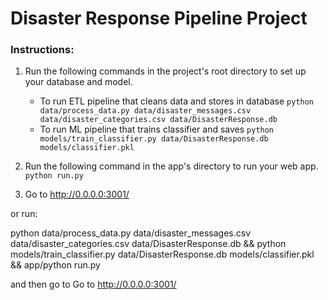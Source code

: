 # Disaster Response Pipeline Project

### Instructions:
1. Run the following commands in the project's root directory to set up your database and model.

    - To run ETL pipeline that cleans data and stores in database
        `python data/process_data.py data/disaster_messages.csv data/disaster_categories.csv data/DisasterResponse.db`
    - To run ML pipeline that trains classifier and saves
        `python models/train_classifier.py data/DisasterResponse.db models/classifier.pkl`

2. Run the following command in the app's directory to run your web app.
    `python run.py`

3. Go to http://0.0.0.0:3001/

or run:

python data/process_data.py data/disaster_messages.csv data/disaster_categories.csv data/DisasterResponse.db && python models/train_classifier.py data/DisasterResponse.db models/classifier.pkl && app/python run.py

and then go to Go to http://0.0.0.0:3001/
